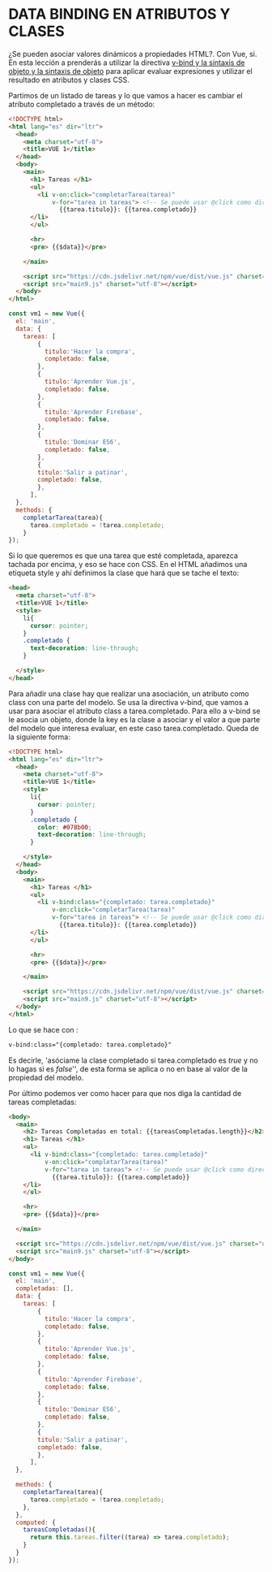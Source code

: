 # DATA BINDING EN ATRIBUTOS Y CLASES

>
¿Se pueden asociar valores dinámicos a propiedades HTML?. Con Vue, si. En esta lección a prenderás a utilizar la directiva [v-bind y la sintaxis de objeto y la sintaxis de objeto](https://vuejs.org/v2/guide/class-and-style.html) para aplicar evaluar expresiones y utilizar el resultado en atributos y clases CSS.

Partimos de un listado de tareas y lo que vamos a hacer es cambiar el atributo completado a través de un método:

```html
<!DOCTYPE html>
<html lang="es" dir="ltr">
  <head>
    <meta charset="utf-8">
    <title>VUE 1</title>
  </head>
  <body>
    <main>
      <h1> Tareas </h1>
      <ul>
        <li v-on:click="completarTarea(tarea)"
            v-for="tarea in tareas"> <!-- Se puede usar @click como directiva -->
              {{tarea.titulo}}: {{tarea.completado}}
      </li>
      </ul>

      <hr>
      <pre> {{$data}}</pre>

    </main>

    <script src="https://cdn.jsdelivr.net/npm/vue/dist/vue.js" charset="utf-8"></script>
    <script src="main9.js" charset="utf-8"></script>
  </body>
</html>

```
```javascript
const vm1 = new Vue({
  el: 'main',
  data: {
    tareas: [
        {
          titulo:'Hacer la compra',
          completado: false,
        },
        {
          titulo:'Aprender Vue.js',
          completado: false,
        },
        {
          titulo:'Aprender Firebase',
          completado: false,
        },
        {
          titulo:'Dominar ES6',
          completado: false,
        },
        {
        titulo:'Salir a patinar',
        completado: false,
        },
      ],
  },
  methods: {
    completarTarea(tarea){
      tarea.completado = !tarea.completado;
    }
});
```
  Si lo que queremos es que una tarea que esté completada, aparezca tachada por encima, y eso se hace con CSS. En el HTML añadimos una etiqueta style y ahí definimos la clase que hará que se tache el texto:
```html
<head>
  <meta charset="utf-8">
  <title>VUE 1</title>
  <style>
    li{
      cursor: pointer;
    }
    .completado {
      text-decoration: line-through;
    }

  </style>
</head>
```
Para añadir una clase hay que realizar una asociación, un atributo como class con una parte del modelo. Se usa la directiva v-bind, que vamos a usar para asociar el atributo class a tarea.completado. Para ello a v-bind se le asocia un objeto, donde la key es la clase a asociar y el valor a que parte del modelo que interesa evaluar, en este caso tarea.completado. Queda de la siguiente forma:
```html
<!DOCTYPE html>
<html lang="es" dir="ltr">
  <head>
    <meta charset="utf-8">
    <title>VUE 1</title>
    <style>
      li{
        cursor: pointer;
      }
      .completado {
        color: #078b00;
        text-decoration: line-through;
      }

    </style>
  </head>
  <body>
    <main>
      <h1> Tareas </h1>
      <ul>
        <li v-bind:class="{completado: tarea.completado}"
            v-on:click="completarTarea(tarea)"
            v-for="tarea in tareas"> <!-- Se puede usar @click como directiva -->
              {{tarea.titulo}}: {{tarea.completado}}
      </li>
      </ul>

      <hr>
      <pre> {{$data}}</pre>

    </main>

    <script src="https://cdn.jsdelivr.net/npm/vue/dist/vue.js" charset="utf-8"></script>
    <script src="main9.js" charset="utf-8"></script>
  </body>
</html>
```

Lo que se hace con :
```html
v-bind:class="{completado: tarea.completado}"
```
Es decirle, 'asóciame la clase completado si tarea.completado es *true* y no lo hagas si es *false*'', de esta forma se aplica o no en base al valor de la propiedad del modelo.

 Por último podemos ver como hacer para que nos diga la cantidad de tareas completadas:

 ```html
 <body>
   <main>
     <h2> Tareas Completadas en total: {{tareasCompletadas.length}}</h2>
     <h1> Tareas </h1>
     <ul>
       <li v-bind:class="{completado: tarea.completado}"
           v-on:click="completarTarea(tarea)"
           v-for="tarea in tareas"> <!-- Se puede usar @click como directiva -->
             {{tarea.titulo}}: {{tarea.completado}}
     </li>
     </ul>

     <hr>
     <pre> {{$data}}</pre>

   </main>

   <script src="https://cdn.jsdelivr.net/npm/vue/dist/vue.js" charset="utf-8"></script>
   <script src="main9.js" charset="utf-8"></script>
 </body>
 ```
 ```javascript
 const vm1 = new Vue({
   el: 'main',
   completadas: [],
   data: {
     tareas: [
         {
           titulo:'Hacer la compra',
           completado: false,
         },
         {
           titulo:'Aprender Vue.js',
           completado: false,
         },
         {
           titulo:'Aprender Firebase',
           completado: false,
         },
         {
           titulo:'Dominar ES6',
           completado: false,
         },
         {
         titulo:'Salir a patinar',
         completado: false,
         },
       ],
   },

   methods: {
     completarTarea(tarea){
       tarea.completado = !tarea.completado;
     },
   },
   computed: {
     tareasCompletadas(){
       return this.tareas.filter((tarea) => tarea.completado);
     }
   }
 });
```
